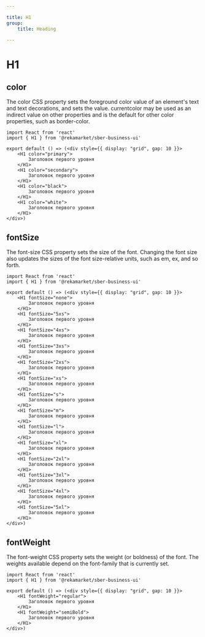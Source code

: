 ```yaml
---

title: H1
group:
	title: Heading

---
```


# H1

## color
The color CSS property sets the foreground color value of an element's text and text decorations, and sets the <currentcolor> value. currentcolor may be used as an indirect value on other properties and is the default for other color properties, such as border-color.

```tsx
import React from 'react'
import { H1 } from '@rekamarket/sber-business-ui'

export default () => (<div style={{ display: "grid", gap: 10 }}>
	<H1 color="primary">
		Заголовок первого уровня
	</H1>
	<H1 color="secondary">
		Заголовок первого уровня
	</H1>
	<H1 color="black">
		Заголовок первого уровня
	</H1>
	<H1 color="white">
		Заголовок первого уровня
	</H1>
</div>)
```

## fontSize
The font-size CSS property sets the size of the font. Changing the font size also updates the sizes of the font size-relative <length> units, such as em, ex, and so forth.

```tsx
import React from 'react'
import { H1 } from '@rekamarket/sber-business-ui'

export default () => (<div style={{ display: "grid", gap: 10 }}>
	<H1 fontSize="none">
		Заголовок первого уровня
	</H1>
	<H1 fontSize="5xs">
		Заголовок первого уровня
	</H1>
	<H1 fontSize="4xs">
		Заголовок первого уровня
	</H1>
	<H1 fontSize="3xs">
		Заголовок первого уровня
	</H1>
	<H1 fontSize="2xs">
		Заголовок первого уровня
	</H1>
	<H1 fontSize="xs">
		Заголовок первого уровня
	</H1>
	<H1 fontSize="s">
		Заголовок первого уровня
	</H1>
	<H1 fontSize="m">
		Заголовок первого уровня
	</H1>
	<H1 fontSize="l">
		Заголовок первого уровня
	</H1>
	<H1 fontSize="xl">
		Заголовок первого уровня
	</H1>
	<H1 fontSize="2xl">
		Заголовок первого уровня
	</H1>
	<H1 fontSize="3xl">
		Заголовок первого уровня
	</H1>
	<H1 fontSize="4xl">
		Заголовок первого уровня
	</H1>
	<H1 fontSize="5xl">
		Заголовок первого уровня
	</H1>
</div>)
```

## fontWeight
The font-weight CSS property sets the weight (or boldness) of the font. The weights available depend on the font-family that is currently set.

```tsx
import React from 'react'
import { H1 } from '@rekamarket/sber-business-ui'

export default () => (<div style={{ display: "grid", gap: 10 }}>
	<H1 fontWeight="regular">
		Заголовок первого уровня
	</H1>
	<H1 fontWeight="semiBold">
		Заголовок первого уровня
	</H1>
</div>)
```
